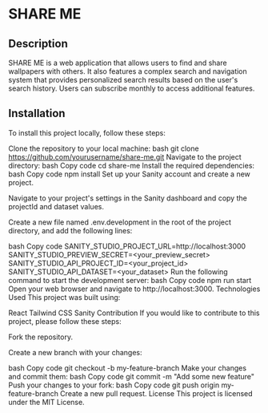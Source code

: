 # SHARE ME

## Description

SHARE ME is a web application that allows users to find and share wallpapers with others. It also features a complex search and navigation system that provides personalized search results based on the user's search history. Users can subscribe monthly to access additional features.

## Installation

To install this project locally, follow these steps:

Clone the repository to your local machine:
bash
git clone https://github.com/yourusername/share-me.git
Navigate to the project directory:
bash
Copy code
cd share-me
Install the required dependencies:
bash
Copy code
npm install
Set up your Sanity account and create a new project.

Navigate to your project's settings in the Sanity dashboard and copy the projectId and dataset values.

Create a new file named .env.development in the root of the project directory, and add the following lines:

bash
Copy code
SANITY_STUDIO_PROJECT_URL=http://localhost:3000
SANITY_STUDIO_PREVIEW_SECRET=<your_preview_secret>
SANITY_STUDIO_API_PROJECT_ID=<your_project_id>
SANITY_STUDIO_API_DATASET=<your_dataset>
Run the following command to start the development server:
bash
Copy code
npm run start
Open your web browser and navigate to http://localhost:3000.
Technologies Used
This project was built using:

React
Tailwind CSS
Sanity
Contribution
If you would like to contribute to this project, please follow these steps:

Fork the repository.

Create a new branch with your changes:

bash
Copy code
git checkout -b my-feature-branch
Make your changes and commit them:
bash
Copy code
git commit -m "Add some new feature"
Push your changes to your fork:
bash
Copy code
git push origin my-feature-branch
Create a new pull request.
License
This project is licensed under the MIT License.
